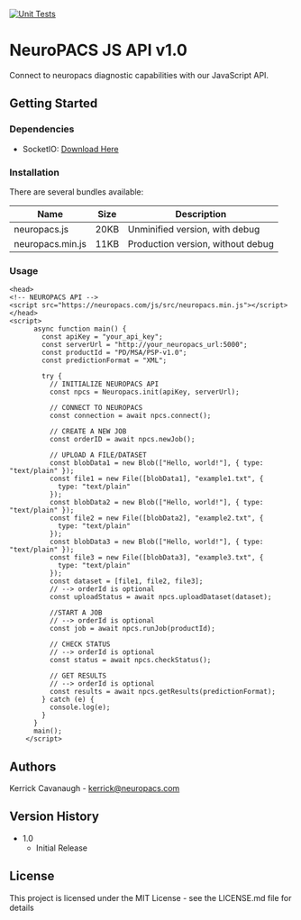 [![Unit Tests](https://github.com/neuropacs/neuropacs-js-api/actions/workflows/ci.yaml/badge.svg?branch=main)](https://github.com/neuropacs/neuropacs-js-api/actions/workflows/ci.yaml)

# NeuroPACS JS API v1.0

Connect to neuropacs diagnostic capabilities with our JavaScript API.

## Getting Started

### Dependencies

- SocketIO: [Download Here](https://cdnjs.cloudflare.com/ajax/libs/socket.io/4.7.2/socket.io.min.js)

### Installation

There are several bundles available:

| Name             | Size | Description                       |
| ---------------- | ---- | --------------------------------- |
| neuropacs.js     | 20KB | Unminified version, with debug    |
| neuropacs.min.js | 11KB | Production version, without debug |

### Usage

<!-- #### Option 1: Download API files

- Download prefered bundle for neuropacs
- Download minified bundle for SocketIO (socket.io.min.js)
- Include in project
  - Your project strucutre should look something like this:

```
project-root/
|-- src/
| |-- script.py
|-- lib/
| |-- neuropacs.min.js
| |-- socket.io.min.js
```

- Reference API files

```
<script >
    async function main() {
        const npcs = new Neuropacs(apiKey, serverUrl, socketIOPath);
    }
</script>
``` -->

<!-- #### Inlcude in HTML -->

```
<head>
<!-- NEUROPACS API -->
<script src="https://neuropacs.com/js/src/neuropacs.min.js"></script>
</head>
<script>
      async function main() {
        const apiKey = "your_api_key";
        const serverUrl = "http://your_neuropacs_url:5000";
        const productId = "PD/MSA/PSP-v1.0";
        const predictionFormat = "XML";

        try {
          // INITIALIZE NEUROPACS API
          const npcs = Neuropacs.init(apiKey, serverUrl);

          // CONNECT TO NEUROPACS
          const connection = await npcs.connect();

          // CREATE A NEW JOB
          const orderID = await npcs.newJob();

          // UPLOAD A FILE/DATASET
          const blobData1 = new Blob(["Hello, world!"], { type: "text/plain" });
          const file1 = new File([blobData1], "example1.txt", {
            type: "text/plain"
          });
          const blobData2 = new Blob(["Hello, world!"], { type: "text/plain" });
          const file2 = new File([blobData2], "example2.txt", {
            type: "text/plain"
          });
          const blobData3 = new Blob(["Hello, world!"], { type: "text/plain" });
          const file3 = new File([blobData3], "example3.txt", {
            type: "text/plain"
          });
          const dataset = [file1, file2, file3];
          // --> orderId is optional
          const uploadStatus = await npcs.uploadDataset(dataset);

          //START A JOB
          // --> orderId is optional
          const job = await npcs.runJob(productId);

          // CHECK STATUS
          // --> orderId is optional
          const status = await npcs.checkStatus();

          // GET RESULTS
          // --> orderId is optional
          const results = await npcs.getResults(predictionFormat);
        } catch (e) {
          console.log(e);
        }
      }
      main();
    </script>

```

## Authors

Kerrick Cavanaugh - kerrick@neuropacs.com

## Version History

- 1.0
  - Initial Release

## License

This project is licensed under the MIT License - see the LICENSE.md file for details

